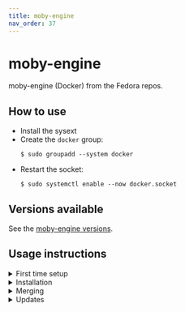 ```yaml
---
title: moby-engine
nav_order: 37
---
```


# moby-engine

moby-engine (Docker) from the Fedora repos.

## How to use

- Install the sysext
- Create the `docker` group:
  ```
  $ sudo groupadd --system docker
  ```
- Restart the socket:
  ```
  $ sudo systemctl enable --now docker.socket
  ```

## Versions available

See the [moby-engine versions](https://github.com/travier/fedora-sysexts-exp/releases/tag/moby-engine).

## Usage instructions

<details markdown="block">
<summary>First time setup</summary>
Run those commands if you have not yet installed any sysext on your system:

```
sudo install -d -m 0755 -o 0 -g 0 /var/lib/extensions /var/lib/extensions.d
sudo restorecon -RFv /var/lib/extensions /var/lib/extensions.d
```
</details>

<details markdown="block">
<summary>Installation</summary>
Define a helper function:

```
install_sysext() {
  SYSEXT="${1}"
  URL="https://extensions.fcos.fr/extensions"
  sudo install -d -m 0755 -o 0 -g 0 /etc/sysupdate.${SYSEXT}.d
  sudo restorecon -RFv /etc/sysupdate.${SYSEXT}.d
  curl --silent --fail --location "${URL}/${SYSEXT}.conf" \
    | sudo tee "/etc/sysupdate.${SYSEXT}.d/${SYSEXT}.conf"
  sudo /usr/lib/systemd/systemd-sysupdate update --component "${SYSEXT}"
}
```

Install the sysext:

```
install_sysext moby-engine
```
</details>

<details markdown="block">
<summary>Merging</summary>
Note that this will merge all installed sysexts unconditionally:

```
sudo systemctl restart systemd-sysext.service
systemd-sysext status
```
</details>

<details markdown="block">
<summary>Updates</summary>
Update this sysext using:

```
sudo /usr/lib/systemd/systemd-sysupdate update --component moby-engine
```

If you want to use the new version immediately, make sure to refresh the merged
sysexts:

```
sudo systemctl restart systemd-sysext.service
systemd-sysext status
```

To update all sysexts on a system:

```
for c in $(/usr/lib/systemd/systemd-sysupdate components --json=short | jq --raw-output '.components[]'); do
    sudo /usr/lib/systemd/systemd-sysupdate update --component "${c}"
done
```
</details>
